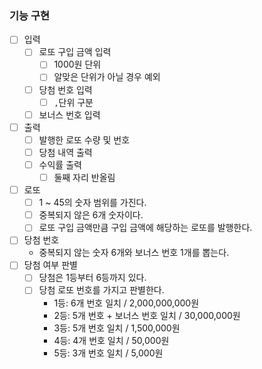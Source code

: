 ### 기능 구현

- [ ] 입력
    - [ ] 로또 구입 금액 입력
        - [ ] 1000원 단위
        - [ ] 알맞은 단위가 아닐 경우 예외
    - [ ] 당첨 번호 입력
        - [ ] `,`단위 구분
    - [ ] 보너스 번호 입력
- [ ] 출력
    - [ ] 발행한 로또 수량 및 번호
    - [ ] 당첨 내역 출력
    - [ ] 수익률 출력
        - [ ] 둘째 자리 반올림
- [ ] 로또
    - [ ] 1 ~ 45의 숫자 범위를 가진다.
    - [ ] 중복되지 않은 6개 숫자이다.
    - [ ] 로또 구입 금액만큼 구입 금액에 해당하는 로또를 발행한다.
- [ ] 당첨 번호
    - 중복되지 않는 숫자 6개와 보너스 번호 1개를 뽑는다.
- [ ] 당첨 여부 판별
    - [ ] 당첨은 1등부터 6등까지 있다.
    - [ ] 당첨 로또 번호를 가지고 판별한다.
        - 1등: 6개 번호 일치 / 2,000,000,000원
        - 2등: 5개 번호 + 보너스 번호 일치 / 30,000,000원
        - 3등: 5개 번호 일치 / 1,500,000원
        - 4등: 4개 번호 일치 / 50,000원
        - 5등: 3개 번호 일치 / 5,000원
